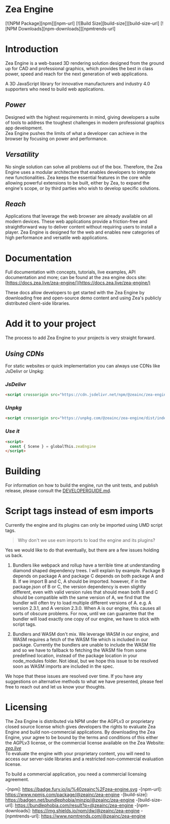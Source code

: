 # Zea Engine

[![NPM Package][npm]][npm-url]
[![Build Size][build-size]][build-size-url]
[![NPM Downloads][npm-downloads]][npmtrends-url]

# Introduction
Zea Engine is a web-based 3D rendering solution designed from the ground up for CAD and professional graphics, which provides the best in class power, speed and reach for the next generation of web applications.

A 3D JavaScript library for innovative manufacturers and industry 4.0 supporters who need to build web applications.

## *Power*
Designed with the highest requirements in mind, giving developers a suite of tools to address the toughest challenges in modern professional graphics app development. 
</br>Zea Engine pushes the limits of what a developer can achieve in the browser by focusing on power and performance.

## *Versatility*
No single solution can solve all problems out of the box. Therefore, the Zea Engine uses a modular architecture that enables developers to integrate new functionalities. Zea keeps the essential features in the core while allowing powerful extensions to be built, either by Zea, to expand the engine's scope, or by third parties who wish to develop specific solutions.

## *Reach*
Applications that leverage the web browser are already available on all modern devices. These web applications provide a friction-free and straightforward way to deliver content without requiring users to install a player. Zea Engine is designed for the web and enables new categories of high performance and versatile web applications.

# Documentation
Full documentation with concepts, tutorials, live examples, API documentation and more; can be found at the zea engine docs site: [https://docs.zea.live/zea-engine/](https://docs.zea.live/zea-engine/)

These docs allow developers to get started with the Zea Engine by downloading free and open-source demo content and using Zea's publicly distributed client-side libraries.

# Add it to your project
The process to add Zea Engine to your projects is very straight forward. 

## *Using CDNs*
For static websites or quick implementation you can always use CDNs like JsDelivr or Unpkg:

### *JsDelivr*
```html
<script crossorigin src="https://cdn.jsdelivr.net/npm/@zeainc/zea-engine/dist/index.umd.min.js"></script>
```
### *Unpkg*
```html
<script crossorigin src="https://unpkg.com/@zeainc/zea-engine/dist/index.umd.js"></script>
```
### *Use it*
```html
<script>
  const { Scene } = globalThis.zeaEngine
</script>
```

# Building

For information on how to build the engine, run the unit tests, and publish release, please consult the [DEVELOPERGUIDE.md](https://github.com/ZeaInc/zea-engine/blob/master/DEVELOPERGUIDE.md).


# Script tags instead of esm imports

Currently the engine and its plugins can only be imported using UMD script tags.

> Why don't we use esm imports to load the engine and its plugins?

Yes we would like to do that eventually, but there are a few issues holding us back.

1. Bundlers like webpack and rollup have a terrible time at understanding diamond shaped dependency trees. I will explain by example. Package B depends on package A and package C depends on both package A and B. If we import B and C, A should be imported. however, if in the package.json of B or C, the version dependency is even slightly different, even with valid version rules that should mean both B and C should be compatible with the same version of A, we find that the bundler will often try to load multiple different versions of A. e.g. A version 2.3.1, and A version 2.3.0. When A is our engine, this causes all sorts of obscure problems. For now, until we can guarantee that the bundler will load exactly one copy of our engine, we have to stick with script tags.

2. Bundlers and WASM don't mix. We leverage WASM in our engine, and WASM requires a fetch of the WASM file which is included in our package. Currently the bundlers are unable to include the WASM file and so we have to fallback to fetching the WASM file from some predefined location, instead of the package location in your node_modules folder. Not ideal, but we hope this issue to be resolved soon as WASM imports are included in the spec.

We hope that these issues are resolved over time. If you have any suggestions on alternative methods to what we have presented, please feel free to reach out and let us know your thoughts.

# Licensing
The Zea Engine is distributed via NPM under the AGPLv3 or proprietary closed source license which gives developers the rights to evaluate Zea Engine and build non-commercial applications. By downloading the Zea Engine, your agree to be bound by the terms and conditions of this either the AGPLv3 license, or the commercial license available on the Zea Website: [_zea.live_](https://www.zea.live/en/licensing)
</br>
To evaluate the engine with your proprietary content, you will need to access our server-side libraries and a restricted non-commercial evaluation license.

To build a commercial application, you need a commercial licensing agreement.



-[npm]: https://badge.fury.io/js/%40zeainc%2Fzea-engine.svg
-[npm-url]: https://www.npmjs.com/package/@zeainc/zea-engine
-[build-size]: https://badgen.net/bundlephobia/minzip/@zeainc/zea-engine
-[build-size-url]: https://bundlephobia.com/result?p=@zeainc/zea-engine
-[npm-downloads]: https://img.shields.io/npm/dw/@zeainc/zea-engine
-[npmtrends-url]: https://www.npmtrends.com/@zeainc/zea-engine
